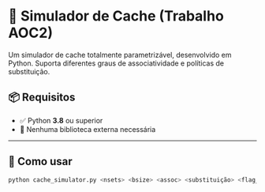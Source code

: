 # 🧠 Simulador de Cache (Trabalho AOC2)

Um simulador de cache totalmente parametrizável, desenvolvido em Python. Suporta diferentes graus de associatividade e políticas de substituição.

## 📦 Requisitos

- ✅ Python **3.8** ou superior  
- 🚫 Nenhuma biblioteca externa necessária

---

## 🚀 Como usar

```bash
python cache_simulator.py <nsets> <bsize> <assoc> <substituição> <flag_saida> <arquivo_de_entrada>
